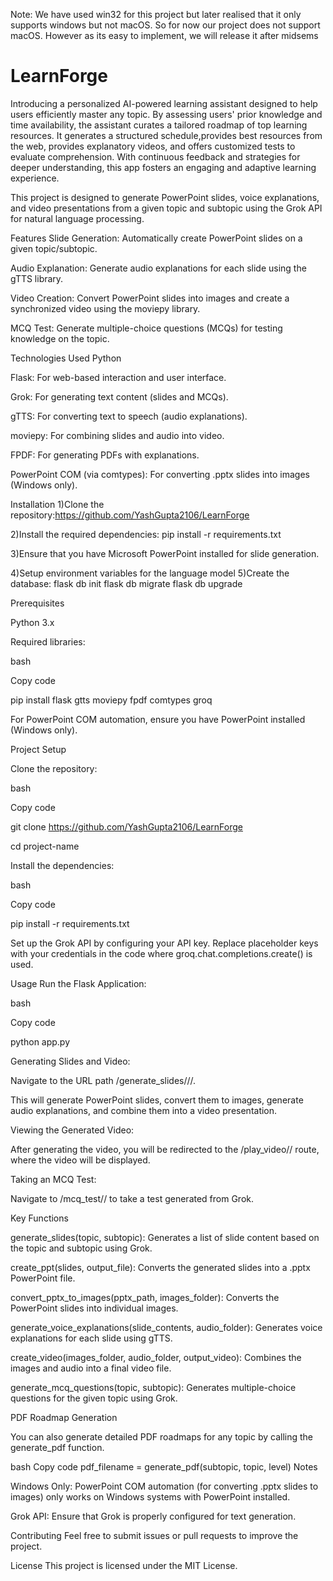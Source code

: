Note: We have used win32 for this project but later realised that it only supports windows but not macOS. So for now our project does not support macOS. However as its easy to implement, we will release it after midsems

# LearnForge
Introducing a personalized AI-powered learning assistant designed to help users efficiently master any topic. By assessing users' prior knowledge and time availability, the assistant curates a tailored roadmap of top learning resources. It generates a structured schedule,provides best resources from the web, provides explanatory videos, and offers customized tests to evaluate comprehension. With continuous feedback and strategies for deeper understanding, this app fosters an engaging and adaptive learning experience.


This project is designed to generate PowerPoint slides, voice explanations, and video presentations from a given topic and subtopic using the Grok API for natural language processing.

Features
Slide Generation: Automatically create PowerPoint slides on a given topic/subtopic.

Audio Explanation: Generate audio explanations for each slide using the gTTS library.

Video Creation: Convert PowerPoint slides into images and create a synchronized video using the moviepy library.

MCQ Test: Generate multiple-choice questions (MCQs) for testing knowledge on the topic.

Technologies Used
Python

Flask: For web-based interaction and user interface.

Grok: For generating text content (slides and MCQs).

gTTS: For converting text to speech (audio explanations).

moviepy: For combining slides and audio into video.

FPDF: For generating PDFs with explanations.

PowerPoint COM (via comtypes): For converting .pptx slides into images (Windows only).

Installation
1)Clone the repository:https://github.com/YashGupta2106/LearnForge

2)Install the required dependencies:  pip install -r requirements.txt

3)Ensure that you have Microsoft PowerPoint installed for slide generation.

4)Setup environment variables for the language model 
5)Create the database:
  flask db init
  flask db migrate
  flask db upgrade

Prerequisites

Python 3.x

Required libraries:

bash

Copy code

pip install flask gtts moviepy fpdf comtypes groq

For PowerPoint COM automation, ensure you have PowerPoint installed (Windows only).

Project Setup

Clone the repository:

bash

Copy code

git clone https://github.com/YashGupta2106/LearnForge

cd project-name

Install the dependencies:

bash

Copy code

pip install -r requirements.txt

Set up the Grok API by configuring your API key. Replace placeholder keys with your credentials in the code where groq.chat.completions.create() is used.

Usage
Run the Flask Application:

bash

Copy code

python app.py

Generating Slides and Video:

Navigate to the URL path /generate_slides/<topic>/<subtopic>/<level>.

This will generate PowerPoint slides, convert them to images, generate audio explanations, and combine them into a video presentation.

Viewing the Generated Video:

After generating the video, you will be redirected to the /play_video/<topic>/<subtopic> route, where the video will be displayed.

Taking an MCQ Test:

Navigate to /mcq_test/<topic>/<subtopic> to take a test generated from Grok.

Key Functions

generate_slides(topic, subtopic): Generates a list of slide content based on the topic and subtopic using Grok.

create_ppt(slides, output_file): Converts the generated slides into a .pptx PowerPoint file.

convert_pptx_to_images(pptx_path, images_folder): Converts the PowerPoint slides into individual images.

generate_voice_explanations(slide_contents, audio_folder): Generates voice explanations for each slide using gTTS.

create_video(images_folder, audio_folder, output_video): Combines the images and audio into a final video file.

generate_mcq_questions(topic, subtopic): Generates multiple-choice questions for the given topic using Grok.

PDF Roadmap Generation

You can also generate detailed PDF roadmaps for any topic by calling the generate_pdf function.

bash
Copy code
pdf_filename = generate_pdf(subtopic, topic, level)
Notes

Windows Only: PowerPoint COM automation (for converting .pptx slides to images) only works on Windows systems with PowerPoint installed.

Grok API: Ensure that Grok is properly configured for text generation.

Contributing
Feel free to submit issues or pull requests to improve the project.

License
This project is licensed under the MIT License.

